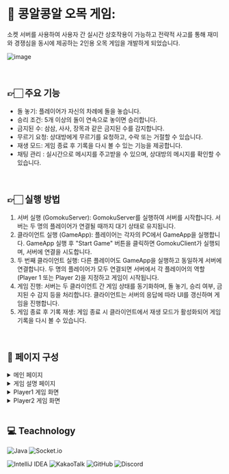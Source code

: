 # :rabbit: 콩알콩알 오목 게임:
소켓 서버를 사용하여 사용자 간 실시간 상호작용이 가능하고 전략적 사고를 통해 재미와 경쟁심을 동시에 제공하는 2인용 오목 게임을 개발하게 되었습니다.

![image](https://github.com/user-attachments/assets/669fd709-8c89-474b-948d-47ad66f541b4)


<br/>

## 👉🏻 주요 기능
- 돌 놓기: 플레이어가 자신의 차례에 돌을 놓습니다.
- 승리 조건: 5개 이상의 돌이 연속으로 놓이면 승리합니다.
- 금지된 수: 삼삼, 사사, 장목과 같은 금지된 수를 감지합니다.
- 무르기 요청: 상대방에게 무르기를 요청하고, 수락 또는 거절할 수 있습니다.
- 재생 모드: 게임 종료 후 기록을 다시 볼 수 있는 기능을 제공합니다.
- 채팅 관리 : 실시간으로 메시지를 주고받을 수 있으며, 상대방의 메시지를 확인할 수 있습니다.


<br/>

## 👉🏻 실행 방법
1. 서버 실행 (GomokuServer):
GomokuServer를 실행하여 서버를 시작합니다.
서버는 두 명의 플레이어가 연결될 때까지 대기 상태로 유지됩니다.
2. 클라이언트 실행 (GameApp):
플레이어는 각자의 PC에서 GameApp을 실행합니다.
GameApp 실행 후 "Start Game" 버튼을 클릭하면 GomokuClient가 실행되며, 서버에 연결을 시도합니다.
3. 두 번째 클라이언트 실행:
다른 플레이어도 GameApp을 실행하고 동일하게 서버에 연결합니다.
두 명의 플레이어가 모두 연결되면 서버에서 각 플레이어의 역할(Player 1 또는 Player 2)을 지정하고 게임이 시작됩니다.
4. 게임 진행:
서버는 두 클라이언트 간 게임 상태를 동기화하며, 돌 놓기, 승리 여부, 금지된 수 감지 등을 처리합니다.
클라이언트는 서버의 응답에 따라 UI를 갱신하며 게임을 진행합니다.
5. 게임 종료 후 기록 재생:
게임 종료 시 클라이언트에서 재생 모드가 활성화되어 게임 기록을 다시 볼 수 있습니다.

<br/>

## 📝 페이지 구성
<details>
<summary>메인 페이지</summary>
<div markdown="1">
<br/> 메인 화면<br/>
<img width="580" alt="메인 화면" src="https://github.com/user-attachments/assets/3cccf098-241c-4c5a-b87e-8db80ae43755">

</div>
</details>
<details>
<summary>게임 설명 페이지</summary>
<div markdown="1">
<br/>게임 설명 화면<br/>
<img width="580" alt="게임 설명 화면" src="https://github.com/user-attachments/assets/19b06081-1541-4fe5-a762-5b7d81014cb7">

</div>
</details>
<details>
<summary>Player1 게임 화면</summary>
<div markdown="1">
<br/>Player1 게임 화면<br/>
<img width="580" alt="Player1 게임 화면" src="https://github.com/user-attachments/assets/537bdd53-3e76-4c0a-957b-a97b5ff6c51b">

</div>
</details>
<details>
<summary>Player2 게임 화면</summary>
<div markdown="1">
<br/>Player2 게임 화면<br/>
<img width="580" alt="Player2 게임 화면" src="https://github.com/user-attachments/assets/9b61dc59-0e48-4827-b5cd-e799c6b05c6c">

</div>
</details>

<br/>

## 💻 Teachnology
![Java](https://img.shields.io/badge/java-%23ED8B00.svg?style=for-the-badge&logo=openjdk&logoColor=white)
![Socket.io](https://img.shields.io/badge/Socket.io-black?style=for-the-badge&logo=socket.io&badgeColor=010101)

![IntelliJ IDEA](https://img.shields.io/badge/IntelliJIDEA-000000.svg?style=for-the-badge&logo=intellij-idea&logoColor=white)
![KakaoTalk](https://img.shields.io/badge/kakaotalk-ffcd00.svg?style=for-the-badge&logo=kakaotalk&logoColor=000000)
![GitHub](https://img.shields.io/badge/github-%23121011.svg?style=for-the-badge&logo=github&logoColor=white)
![Discord](https://img.shields.io/badge/Discord-%235865F2.svg?style=for-the-badge&logo=discord&logoColor=white)

